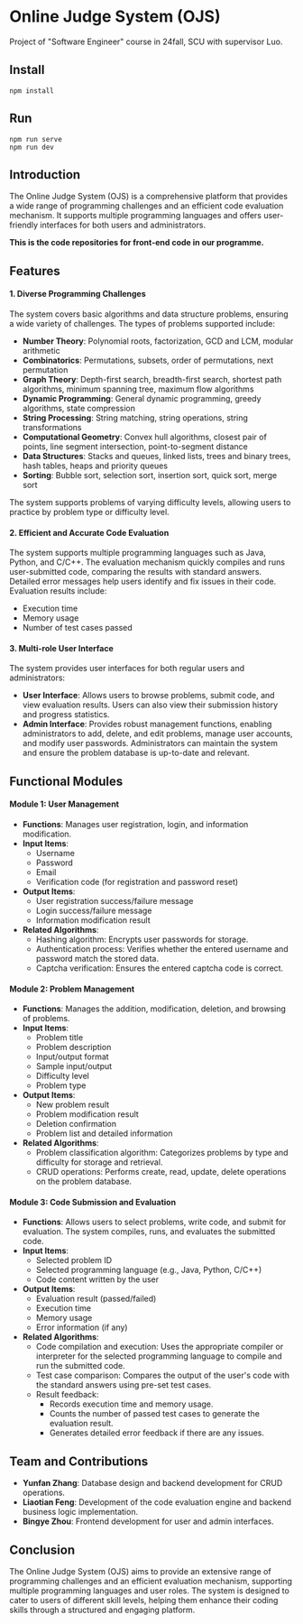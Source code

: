 # Online Judge System (OJS)
Project of "Software Engineer" course in 24fall, SCU with supervisor Luo.

## Install
```shell
npm install
```
## Run
```shell
npm run serve
npm run dev
```

## Introduction
The Online Judge System (OJS) is a comprehensive platform that provides a wide range of programming challenges and an efficient code evaluation mechanism. It supports multiple programming languages and offers user-friendly interfaces for both users and administrators.
  
__This is the code repositories for front-end code in our programme.__ 

## Features

#### 1. Diverse Programming Challenges
The system covers basic algorithms and data structure problems, ensuring a wide variety of challenges. The types of problems supported include:
- **Number Theory**: Polynomial roots, factorization, GCD and LCM, modular arithmetic
- **Combinatorics**: Permutations, subsets, order of permutations, next permutation
- **Graph Theory**: Depth-first search, breadth-first search, shortest path algorithms, minimum spanning tree, maximum flow algorithms
- **Dynamic Programming**: General dynamic programming, greedy algorithms, state compression
- **String Processing**: String matching, string operations, string transformations
- **Computational Geometry**: Convex hull algorithms, closest pair of points, line segment intersection, point-to-segment distance
- **Data Structures**: Stacks and queues, linked lists, trees and binary trees, hash tables, heaps and priority queues
- **Sorting**: Bubble sort, selection sort, insertion sort, quick sort, merge sort

The system supports problems of varying difficulty levels, allowing users to practice by problem type or difficulty level.

#### 2. Efficient and Accurate Code Evaluation
The system supports multiple programming languages such as Java, Python, and C/C++. The evaluation mechanism quickly compiles and runs user-submitted code, comparing the results with standard answers. Detailed error messages help users identify and fix issues in their code. Evaluation results include:
- Execution time
- Memory usage
- Number of test cases passed

#### 3. Multi-role User Interface
The system provides user interfaces for both regular users and administrators:
- **User Interface**: Allows users to browse problems, submit code, and view evaluation results. Users can also view their submission history and progress statistics.
- **Admin Interface**: Provides robust management functions, enabling administrators to add, delete, and edit problems, manage user accounts, and modify user passwords. Administrators can maintain the system and ensure the problem database is up-to-date and relevant.


## Functional Modules

#### Module 1: User Management
- **Functions**: Manages user registration, login, and information modification.
- **Input Items**:
  - Username
  - Password
  - Email
  - Verification code (for registration and password reset)
- **Output Items**:
  - User registration success/failure message
  - Login success/failure message
  - Information modification result
- **Related Algorithms**:
  - Hashing algorithm: Encrypts user passwords for storage.
  - Authentication process: Verifies whether the entered username and password match the stored data.
  - Captcha verification: Ensures the entered captcha code is correct.

#### Module 2: Problem Management
- **Functions**: Manages the addition, modification, deletion, and browsing of problems.
- **Input Items**:
  - Problem title
  - Problem description
  - Input/output format
  - Sample input/output
  - Difficulty level
  - Problem type
- **Output Items**:
  - New problem result
  - Problem modification result
  - Deletion confirmation
  - Problem list and detailed information
- **Related Algorithms**:
  - Problem classification algorithm: Categorizes problems by type and difficulty for storage and retrieval.
  - CRUD operations: Performs create, read, update, delete operations on the problem database.

#### Module 3: Code Submission and Evaluation
- **Functions**: Allows users to select problems, write code, and submit for evaluation. The system compiles, runs, and evaluates the submitted code.
- **Input Items**:
  - Selected problem ID
  - Selected programming language (e.g., Java, Python, C/C++)
  - Code content written by the user
- **Output Items**:
  - Evaluation result (passed/failed)
  - Execution time
  - Memory usage
  - Error information (if any)
- **Related Algorithms**:
  - Code compilation and execution: Uses the appropriate compiler or interpreter for the selected programming language to compile and run the submitted code.
  - Test case comparison: Compares the output of the user's code with the standard answers using pre-set test cases.
  - Result feedback:
    - Records execution time and memory usage.
    - Counts the number of passed test cases to generate the evaluation result.
    - Generates detailed error feedback if there are any issues.


## Team and Contributions 
- **Yunfan Zhang**: Database design and backend development for CRUD operations. 
- **Liaotian Feng**: Development of the code evaluation engine and backend business logic implementation. 
- **Bingye Zhou**: Frontend development for user and admin interfaces.

## Conclusion
The Online Judge System (OJS) aims to provide an extensive range of programming challenges and an efficient evaluation mechanism, supporting multiple programming languages and user roles. The system is designed to cater to users of different skill levels, helping them enhance their coding skills through a structured and engaging platform.

